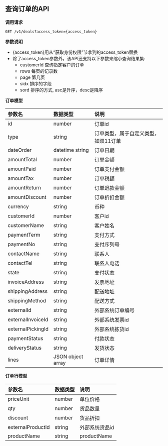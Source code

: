 ## 查询订单的API

**调用请求**
```
GET /v1/deals?access_token={access_token}
```
**参数说明**

- {access_token}用从“获取身份权限”节拿到的access_token替换
- 除了access_token参数外，该API还支持以下参数来缩小查询结果集:
	- customerId 查询指定客户的订单
	- rows 每页的记录数	- page 第几页	- sidx 排序的字段	- sord 排序的方式, asc是升序，desc是降序

**订单模型**

|参数名|数据类型|说明|
|:---|:---|:---|  
|id|number|订单id|
|type|string|订单类型，属于自定义类型，如双11订单| 
|dateOrder|datetime string|订单日期|
|amountTotal|number|订单金额|
|amountPaid|number|订单支付金额|
|amountTax|number|订单税额|
|amountReturn|number|订单退款金额|
|amountDiscount|number|订单折扣金额|
|currency|string|币种|
|customerId|number|客户id|
|customerName|string|客户姓名|
|paymentTerm|string|支付方式|
|paymentNo|string|支付序列号|
|contactName|string|联系人|
|contactTel|string|联系人电话|
|state|string|支付状态
|invoiceAddress|string|发票地址|
|shippingAddress|string|配送地址|
|shippingMethod|string|配送方式|
|externalId|string|外部系统订单编号|
|externalInvoiceId|string|外部系统发票id|
|externalPickingId|string|外部系统拣货id|
|paymentStatus|string|付款状态|
|deliveryStatus|string|发货状态|
|lines|JSON object array|订单详情|

**订单行模型**

|参数名|数据类型|说明|
|:---|:---|:---|  
|priceUnit|number|单位价格|
|qty|number|货品数量|
|discount|number|货品折扣|
|externalProductId|string|外部系统货品id| 
|productName|string|productName|
